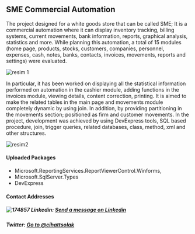 ## SME Commercial Automation

The project designed for a white goods store that can be called SME; It is a commercial automation where it can display inventory tracking, billing systems, current movements, bank information, reports, graphical analysis, statistics and more. While planning this automation, a total of 15 modules (home page, products, stocks, customers, companies, personnel, expenses, cash, notes, banks, contacts, invoices, movements, reports and settings) were evaluated.

![resim 1](https://user-images.githubusercontent.com/54249736/92268874-d5ce1700-eeeb-11ea-84cf-a4bd89acd833.png)

In particular, it has been worked on displaying all the statistical information performed on automation in the cashier module, adding functions in the invoices module, viewing details, content correction, printing. It is aimed to make the related tables in the main page and movements module completely dynamic by using join. In addition, by providing partitioning in the movements section; positioned as firm and customer movements. In the project, development was achieved by using DevExpress tools, SQL based procedure, join, trigger queries, related databases, class, method, xml and other structures.

![resim2](https://user-images.githubusercontent.com/54249736/92268929-e7afba00-eeeb-11ea-943d-ed57f7c12a47.png)

 #### Uploaded Packages
 * Microsoft.ReportingServices.ReportViewerControl.Winforms,
 * Microsoft.SqlServer.Types
 * DevExpress
 
#### Contact Addresses
##### ![174857](https://user-images.githubusercontent.com/54249736/92269373-b97eaa00-eeec-11ea-8c37-ce03251c749c.png) Linkedin: [Send a message on Linkedin](https://www.linkedin.com/in/cihatsolak/)
##### Twitter: [Go to @cihattsolak](https://twitter.com/cihattsolak)
